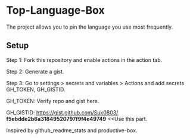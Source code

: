# Top-Language-Box

The project allows you to pin the language you use most frequently.

## Setup

Step 1: Fork this repository and enable actions in the action tab.

Step 2: Generate a gist.

Step 3: Go to settings > secrets and variables > Actions and add secrets GH_TOKEN, GH_GISTID.

GH_TOKEN: Verify repo and gist here.

GH_GISTID: https://gist.github.com/Suk0803/ **f5ebdde2b6a31849520797f9f4e49749** <<Use this part.

Inspired by github_readme_stats and productive-box.
